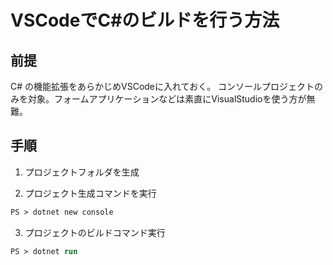 # VSCodeでC#のビルドを行う方法

## 前提
C# の機能拡張をあらかじめVSCodeに入れておく。
コンソールプロジェクトのみを対象。フォームアプリケーションなどは素直にVisualStudioを使う方が無難。

## 手順
1. プロジェクトフォルダを生成

2. プロジェクト生成コマンドを実行
```ps
PS > dotnet new console
```

3. プロジェクトのビルドコマンド実行
```ps
PS > dotnet run
```